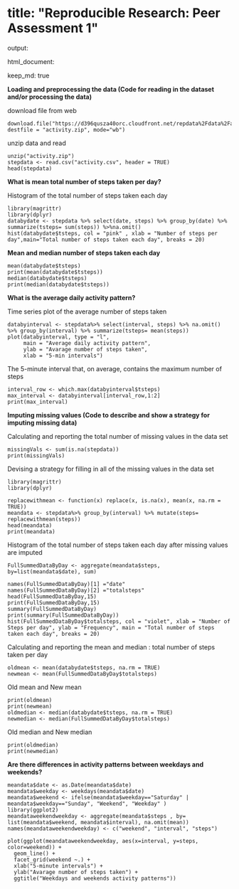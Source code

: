 # **title: "Reproducible Research: Peer Assessment 1"**
output: 

html_document:

keep_md: true

**Loading and preprocessing the data (Code for reading in the dataset and/or processing the data)**

download file from web
```{r}
download.file("https://d396qusza40orc.cloudfront.net/repdata%2Fdata%2Factivity.zip", destfile = "activity.zip", mode="wb")
```
unzip data and read 
```{r}
unzip("activity.zip")
stepdata <- read.csv("activity.csv", header = TRUE)
head(stepdata)
```
**What is mean total number of steps taken per day?**

Histogram of the total number of steps taken each day
```{r}
library(magrittr)
library(dplyr)
databydate <- stepdata %>% select(date, steps) %>% group_by(date) %>% summarize(tsteps= sum(steps)) %>%na.omit()
hist(databydate$tsteps, col = "pink" , xlab = "Number of steps per day",main="Total number of steps taken each day", breaks = 20)
```

**Mean and median number of steps taken each day**
```{r}
mean(databydate$tsteps)
print(mean(databydate$tsteps))
median(databydate$tsteps)
print(median(databydate$tsteps))
```
**What is the average daily activity pattern?**

Time series plot of the average number of steps taken
```{r}
databyinterval <- stepdata%>% select(interval, steps) %>% na.omit() %>% group_by(interval) %>% summarize(tsteps= mean(steps))
plot(databyinterval, type = "l", 
     main = "Average daily activity pattern", 
     ylab = "Avarage number of steps taken", 
     xlab = "5-min intervals")
```

The 5-minute interval that, on average, contains the maximum number of steps
```{r}
interval_row <- which.max(databyinterval$tsteps)
max_interval <- databyinterval[interval_row,1:2]
print(max_interval)
```
**Imputing missing values (Code to describe and show a strategy for imputing missing data)**

Calculating and reporting the total number of missing values in the data set
```{r}
missingVals <- sum(is.na(stepdata))
print(missingVals)
```
Devising a strategy for filling in all of the missing values in the data set
```{r}
library(magrittr)
library(dplyr)

replacewithmean <- function(x) replace(x, is.na(x), mean(x, na.rm = TRUE))
meandata <- stepdata%>% group_by(interval) %>% mutate(steps= replacewithmean(steps))
head(meandata)
print(meandata)
```
Histogram of the total number of steps taken each day after missing values are imputed
```{r}
FullSummedDataByDay <- aggregate(meandata$steps, by=list(meandata$date), sum)

names(FullSummedDataByDay)[1] ="date"
names(FullSummedDataByDay)[2] ="totalsteps"
head(FullSummedDataByDay,15)
print(FullSummedDataByDay,15)
summary(FullSummedDataByDay)
print(summary(FullSummedDataByDay))
hist(FullSummedDataByDay$totalsteps, col = "violet", xlab = "Number of Steps per day", ylab = "Frequency", main = "Total number of steps taken each day", breaks = 20)
```

Calculating and reporting the mean and median : total number of steps taken per day
```{r}
oldmean <- mean(databydate$tsteps, na.rm = TRUE)
newmean <- mean(FullSummedDataByDay$totalsteps)
```
Old mean and New mean
```{r}
print(oldmean)
print(newmean)
oldmedian <- median(databydate$tsteps, na.rm = TRUE)
newmedian <- median(FullSummedDataByDay$totalsteps)
```
Old median and New median
```{r}
print(oldmedian)
print(newmedian)
```
**Are there differences in activity patterns between weekdays and weekends?**
```{r}
meandata$date <- as.Date(meandata$date)
meandata$weekday <- weekdays(meandata$date)
meandata$weekend <- ifelse(meandata$weekday=="Saturday" | meandata$weekday=="Sunday", "Weekend", "Weekday" )
library(ggplot2)
meandataweekendweekday <- aggregate(meandata$steps , by= list(meandata$weekend, meandata$interval), na.omit(mean))
names(meandataweekendweekday) <- c("weekend", "interval", "steps")

plot(ggplot(meandataweekendweekday, aes(x=interval, y=steps, color=weekend)) + 
  geom_line() + 
  facet_grid(weekend ~.) +
  xlab("5-minute intervals") + 
  ylab("Avarage number of steps taken") +
  ggtitle("Weekdays and weekends activity patterns"))
```
